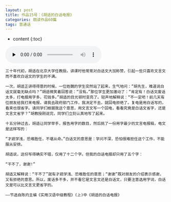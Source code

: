 ```yaml
---
layout: post
title: 作品15号：《胡适的白话电报》
categories: 朗读作品60篇
tags: 普通话
---
```


* content
{:toc}



<audio id="audio" controls="" preload="none">
<source id="MP3" src="https://www.conceptenglish.cn/x/PTH60/15.MP3">
</audio>



```
三十年代初，胡适在北京大学任教授。讲课时他常常对白话文大加称赞，引起一些只喜欢文言文而不喜欢白话文的学生的不满。

一次，胡适正讲得得意的时候，一位姓魏的学生突然站了起来，生气地问：“胡先生，难道说白话文就毫无缺点吗？”胡适微笑着回答说：“没有。”那位学生更加激动了：“肯定有！白话文废话太多，打电报用字多，花钱多。”胡适的目光顿时变亮了。轻声地解释说：“不一定吧！前几天有位朋友给我打来电报，请我去政府部门工作，我决定不去，就回电拒绝了。复电是用白话写的，看来也很省字。请同学们根据我这个意思，用文言文写一个回电，看看究竟是白话文省字，还是文言文省字？”胡教授刚说完，同学们立刻认真地写了起来。

十五分钟过去，胡适让同学举手，报告用字的数目，然后挑了一份用字最少的文言电报稿，电文是这样写的：

“才疏学浅，恐难胜任，不堪从命。”白话文的意思是：学问不深，恐怕很难担任这个工作，不能服从安排。

胡适说，这份写得确实不错，仅用了十二个字。但我的白话电报却只用了五个字：

“干不了，谢谢!”

胡适又解释说：“干不了”就有才疏学浅、恐难胜任的意思；“谢谢”既对朋友的介绍表示感谢，又有拒绝的意思。所以，废话多不多，并不看它是文言文还是白话文，只要注意选用字词，白话文是可以比文言文更省字的。

——节选自陈灼主编《实用汉语中级教程》(上)中《胡适的白话电报》

```

